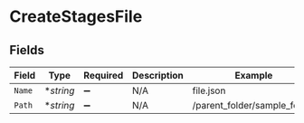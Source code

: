 # CreateStagesFile


## Fields

| Field                        | Type                         | Required                     | Description                  | Example                      |
| ---------------------------- | ---------------------------- | ---------------------------- | ---------------------------- | ---------------------------- |
| `Name`                       | **string*                    | :heavy_minus_sign:           | N/A                          | file.json                    |
| `Path`                       | **string*                    | :heavy_minus_sign:           | N/A                          | /parent_folder/sample_folder |